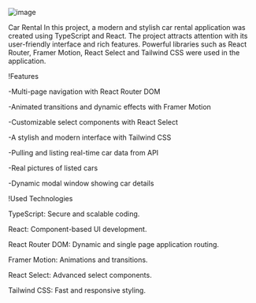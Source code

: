 ![image](https://github.com/user-attachments/assets/c1095fb0-c9ee-4e74-9114-c149f8ef8c3e)

Car Rental
In this project, a modern and stylish car rental application was created using TypeScript and React. The project attracts attention with its user-friendly interface and rich features. Powerful libraries such as React Router, Framer Motion, React Select and Tailwind CSS were used in the application.

!Features

-Multi-page navigation with React Router DOM

-Animated transitions and dynamic effects with Framer Motion

-Customizable select components with React Select

-A stylish and modern interface with Tailwind CSS

-Pulling and listing real-time car data from API

-Real pictures of listed cars

-Dynamic modal window showing car details


!Used Technologies

TypeScript: Secure and scalable coding.

React: Component-based UI development.

React Router DOM: Dynamic and single page application routing.

Framer Motion: Animations and transitions.

React Select: Advanced select components.

Tailwind CSS: Fast and responsive styling.
